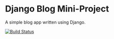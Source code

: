 # Django Blog Mini-Project

A simple blog app written using Django.

[![Build Status](https://travis-ci.org/emalfiza/django-blog.svg?branch=master)](https://travis-ci.org/emalfiza/django-blog)